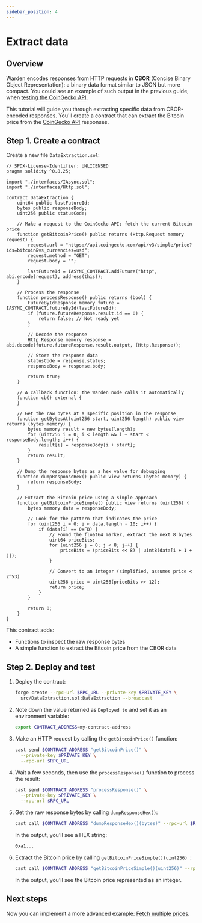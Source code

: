 ```yaml
---
sidebar_position: 4
---
```


# Extract data

## Overview

Warden encodes responses from HTTP requests in **CBOR** (Concise Binary Object Representation): a binary data format similar to JSON but more compact. You could see an example of such output in the previous guide, when [testing the CoinGecko API](implement-http-requests#22-test-the-coingecko-api).

This tutorial will guide you through extracting specific data from CBOR-encoded responses. You'll create a contract that can extract the Bitcoin price from the [CoinGecko API](https://docs.coingecko.com/reference/introduction) responses.

## Step 1. Create a contract

Create a new file `DataExtraction.sol`:

```solidity title="warden-http-examples/src/DataExtraction.sol"
// SPDX-License-Identifier: UNLICENSED
pragma solidity ^0.8.25;

import "./interfaces/IAsync.sol";
import "./interfaces/Http.sol";

contract DataExtraction {
    uint64 public lastFutureId;
    bytes public responseBody;
    uint256 public statusCode;
    
    // Make a request to the CoinGecko API: fetch the current Bitcoin price
    function getBitcoinPrice() public returns (Http.Request memory request) {
        request.url = "https://api.coingecko.com/api/v3/simple/price?ids=bitcoin&vs_currencies=usd";
        request.method = "GET";
        request.body = "";
        
        lastFutureId = IASYNC_CONTRACT.addFuture("http", abi.encode(request), address(this));
    }
    
    // Process the response
    function processResponse() public returns (bool) {
        FutureByIdResponse memory future = IASYNC_CONTRACT.futureById(lastFutureId);
        if (future.futureResponse.result.id == 0) {
            return false; // Not ready yet
        }
        
        // Decode the response
        Http.Response memory response = abi.decode(future.futureResponse.result.output, (Http.Response));
        
        // Store the response data
        statusCode = response.status;
        responseBody = response.body;
        
        return true;
    }
    
    // A callback function: the Warden node calls it automatically
    function cb() external {
    }
    
    // Get the raw bytes at a specific position in the response
    function getBytesAt(uint256 start, uint256 length) public view returns (bytes memory) {
        bytes memory result = new bytes(length);
        for (uint256 i = 0; i < length && i + start < responseBody.length; i++) {
            result[i] = responseBody[i + start];
        }
        return result;
    }
    
    // Dump the response bytes as a hex value for debugging
    function dumpResponseHex() public view returns (bytes memory) {
        return responseBody;
    }
    
    // Extract the Bitcoin price using a simple approach
    function getBitcoinPriceSimple() public view returns (uint256) {
        bytes memory data = responseBody;
        
        // Look for the pattern that indicates the price
        for (uint256 i = 0; i < data.length - 10; i++) {
            if (data[i] == 0xFB) {
                // Found the float64 marker, extract the next 8 bytes
                uint64 priceBits;
                for (uint256 j = 0; j < 8; j++) {
                    priceBits = (priceBits << 8) | uint8(data[i + 1 + j]);
                }
                
                // Convert to an integer (simplified, assumes price < 2^53)
                uint256 price = uint256(priceBits >> 12);
                return price;
            }
        }
        
        return 0;
    }
}
```

This contract adds:

- Functions to inspect the raw response bytes
- A simple function to extract the Bitcoin price from the CBOR data

## Step 2. Deploy and test

1. Deploy the contract:
   
   ```bash
   forge create --rpc-url $RPC_URL --private-key $PRIVATE_KEY \
     src/DataExtraction.sol:DataExtraction --broadcast
   ```

2. Note down the value returned as `Deployed to` and set it as an environment variable:

   ```bash
   export CONTRACT_ADDRESS=my-contract-address
   ```
   
3. Make an HTTP request by calling the `getBitcoinPrice()` function:

   ```bash
   cast send $CONTRACT_ADDRESS "getBitcoinPrice()" \
     --private-key $PRIVATE_KEY \
     --rpc-url $RPC_URL
   ```
   
4. Wait a few seconds, then use the `processResponse()` function to process the result:
   
   ```bash
   cast send $CONTRACT_ADDRESS "processResponse()" \
     --private-key $PRIVATE_KEY \
     --rpc-url $RPC_URL
   ```

4. Get the raw response bytes by calling `dumpResponseHex()`:
   
   ```bash
   cast call $CONTRACT_ADDRESS "dumpResponseHex()(bytes)" --rpc-url $RPC_URL
   ```

   In the output, you'll see a HEX string:

   ```bash
   0xa1...
   ```

5. Extract the Bitcoin price by calling `getBitcoinPriceSimple()(uint256) `:

   ```bash
   cast call $CONTRACT_ADDRESS "getBitcoinPriceSimple()(uint256)" --rpc-url $RPC_URL
   ```

   In the output, you'll see the Bitcoin price represented as an integer.

## Next steps

Now you can implement a more advanced example: [Fetch multiple prices](fetch-multiple-prices).
